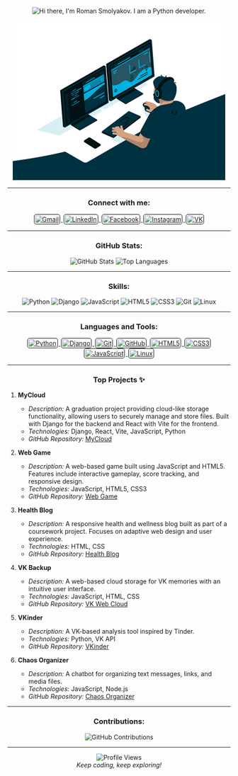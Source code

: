 <p align="center">
  <img src="https://readme-typing-svg.herokuapp.com?font=Fira+Code&pause=1000&color=54A6FF&center=true&vCenter=true&multiline=true&width=710&height=70&lines=Hi+there,+I'm+Roman+Smolyakov,;I'm+a+Python+developer." alt="Hi there, I'm Roman Smolyakov. I am a Python developer." />
</p>

<p align="center">
  <img src="321w.gif" alt="Greetings">
</p>

---

<h3 align="center">Connect with me:</h3>

<p align="center">
  <a href="mailto:smolyakov_ra@mail.ru" target="blank" rel="noreferrer">
    <img src="https://www.vectorlogo.zone/logos/gmail/gmail-icon.svg" alt="Gmail" height="30" width="30" style="background: #ffffff; border-radius: 5px; border: 1px solid #000000; margin: 0 2px; padding: 2px;" />
  </a>
  <a href="https://www.linkedin.com/in/роман-смольяков-0b057b267" target="blank" rel="noreferrer">
    <img src="https://www.vectorlogo.zone/logos/linkedin/linkedin-icon.svg" alt="LinkedIn" height="30" width="30" style="background: #ffffff; border-radius: 5px; border: 1px solid #000000; margin: 0 2px; padding: 2px;" />
  </a>
  <a href="https://www.facebook.com/profile.php?id=100011164603451" target="blank" rel="noreferrer">
    <img src="https://www.vectorlogo.zone/logos/facebook/facebook-official.svg" alt="Facebook" height="30" width="30" style="background: #ffffff; border-radius: 5px; border: 1px solid #000000; margin: 0 2px; padding: 2px;" />
  </a>
  <a href="https://instagram.com/man_who_keeps_running" target="blank" rel="noreferrer">
    <img src="https://www.vectorlogo.zone/logos/instagram/instagram-icon.svg" alt="Instagram" height="30" width="30" style="background: #ffffff; border-radius: 5px; border: 1px solid #000000; margin: 0 2px; padding: 2px;" />
  </a>
  <a href="https://vk.com/man_who_keeps_running" target="blank" rel="noreferrer">
    <img src="https://www.vectorlogo.zone/logos/vk/vk-tile.svg" alt="VK" height="30" width="30" style="background: #ffffff; border-radius: 5px; border: 1px solid #000000; margin: 0 2px; padding: 2px;" />
  </a>
</p>

---

<h3 align="center">GitHub Stats:</h3>

<p align="center">
  <img src="https://github-readme-stats.vercel.app/api?username=Roman9456&show_icons=true&theme=dark" alt="GitHub Stats" />
  <img src="https://github-readme-stats.vercel.app/api/top-langs/?username=Roman9456&layout=compact&theme=dark" alt="Top Languages" />
</p>

---

<h3 align="center">Skills:</h3>

<p align="center">
  <img src="https://img.shields.io/badge/Python-Expert-blue" alt="Python">
  <img src="https://img.shields.io/badge/Django-Intermediate-green" alt="Django">
  <img src="https://img.shields.io/badge/JavaScript-Intermediate-yellow" alt="JavaScript">
  <img src="https://img.shields.io/badge/HTML5-Advanced-orange" alt="HTML5">
  <img src="https://img.shields.io/badge/CSS3-Advanced-blue" alt="CSS3">
  <img src="https://img.shields.io/badge/Git-Expert-red" alt="Git">
  <img src="https://img.shields.io/badge/Linux-Intermediate-lightgrey" alt="Linux">
</p>

---

<h3 align="center">Languages and Tools:</h3>

<p align="center">
  <a href="https://www.python.org" target="_blank" rel="noreferrer">
    <img src="https://www.vectorlogo.zone/logos/python/python-icon.svg" alt="Python" width="40" height="40" style="background: #ffffff; border-radius: 5px; border: 1px solid #000000; margin: 0 2px; padding: 2px;" />
  </a>
  <a href="https://www.djangoproject.com/" target="_blank" rel="noreferrer">
    <img src="https://www.vectorlogo.zone/logos/djangoproject/djangoproject-icon.svg" alt="Django" width="40" height="40" style="background: #ffffff; border-radius: 5px; border: 1px solid #000000; margin: 0 2px; padding: 2px;" />
  </a>
  <a href="https://git-scm.com/" target="_blank" rel="noreferrer">
    <img src="https://www.vectorlogo.zone/logos/git-scm/git-scm-icon.svg" alt="Git" width="40" height="40" style="background: #ffffff; border-radius: 5px; border: 1px solid #000000; margin: 0 2px; padding: 2px;" />
  </a>
  <a href="https://github.com/" target="_blank" rel="noreferrer">
    <img src="https://www.vectorlogo.zone/logos/github/github-icon.svg" alt="GitHub" width="40" height="40" style="background: #ffffff; border-radius: 5px; border: 1px solid #000000; margin: 0 2px; padding: 2px;" />
  </a>
  <a href="https://www.w3.org/html/" target="_blank" rel="noreferrer">
    <img src="https://www.vectorlogo.zone/logos/w3_html5/w3_html5-icon.svg" alt="HTML5" width="40" height="40" style="background: #ffffff; border-radius: 5px; border: 1px solid #000000; margin: 0 2px; padding: 2px;" />
  </a>
  <a href="https://www.w3schools.com/css/" target="_blank" rel="noreferrer">
    <img src="https://www.vectorlogo.zone/logos/w3_css/w3_css-icon.svg" alt="CSS3" width="40" height="40" style="background: #ffffff; border-radius: 5px; border: 1px solid #000000; margin: 0 2px; padding: 2px;" />
  </a>
  <a href="https://www.javascript.com/" target="_blank" rel="noreferrer">
    <img src="https://www.vectorlogo.zone/logos/javascript/javascript-icon.svg" alt="JavaScript" width="40" height="40" style="background: #ffffff; border-radius: 5px; border: 1px solid #000000; margin: 0 2px; padding: 2px;" />
  </a>
  <a href="https://www.linux.org/" target="_blank" rel="noreferrer">
    <img src="https://www.vectorlogo.zone/logos/linux/linux-icon.svg" alt="Linux" width="40" height="40" style="background: #ffffff; border-radius: 5px; border: 1px solid #000000; margin: 0 2px; padding: 2px;" />
  </a>
</p>

---

<h3 align="center">Top Projects ✨</h3>

1. **MyCloud**  
   - *Description:* A graduation project providing cloud-like storage functionality, allowing users to securely manage and store files. Built with Django for the backend and React with Vite for the frontend.  
   - *Technologies:* Django, React, Vite, JavaScript, Python  
   - *GitHub Repository:* [MyCloud](https://github.com/Roman9456/MyCloud)  

2. **Web Game**  
   - *Description:* A web-based game built using JavaScript and HTML5. Features include interactive gameplay, score tracking, and responsive design.  
   - *Technologies:* JavaScript, HTML5, CSS3  
   - *GitHub Repository:* [Web Game](https://github.com/Roman9456/WebGame)  

3. **Health Blog**  
   - *Description:* A responsive health and wellness blog built as part of a coursework project. Focuses on adaptive web design and user experience.  
   - *Technologies:* HTML, CSS  
   - *GitHub Repository:* [Health Blog](https://github.com/Roman9456/HealthBlog)  

4. **VK Backup**  
   - *Description:* A web-based cloud storage for VK memories with an intuitive user interface.  
   - *Technologies:* JavaScript, HTML, CSS  
   - *GitHub Repository:* [VK Web Cloud](https://github.com/Roman9456/webcloud_VK)  

5. **VKinder**  
   - *Description:* A VK-based analysis tool inspired by Tinder.  
   - *Technologies:* Python, VK API  
   - *GitHub Repository:* [VKinder](https://github.com/Ligh7Fun/VKinder)  

6. **Chaos Organizer**  
   - *Description:* A chatbot for organizing text messages, links, and media files.  
   - *Technologies:* JavaScript, Node.js  
   - *GitHub Repository:* [Chaos Organizer](https://github.com/Roman9456/Chaos-Organizer)  

---

<h3 align="center">Contributions:</h3>

<p align="center">
  <img src="https://ghchart.rshah.org/Roman9456" alt="GitHub Contributions">
</p>

---

<p align="center">
  <img src="https://komarev.com/ghpvc/?username=Roman9456&color=blue" alt="Profile Views">
  <br>
  <i>Keep coding, keep exploring!</i>
</p>
